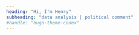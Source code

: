 ```yaml
---
heading: "Hi, I'm Henry"
subheading: "data analysis | political comment"
#handle: "hugo-theme-codex"
---
```

